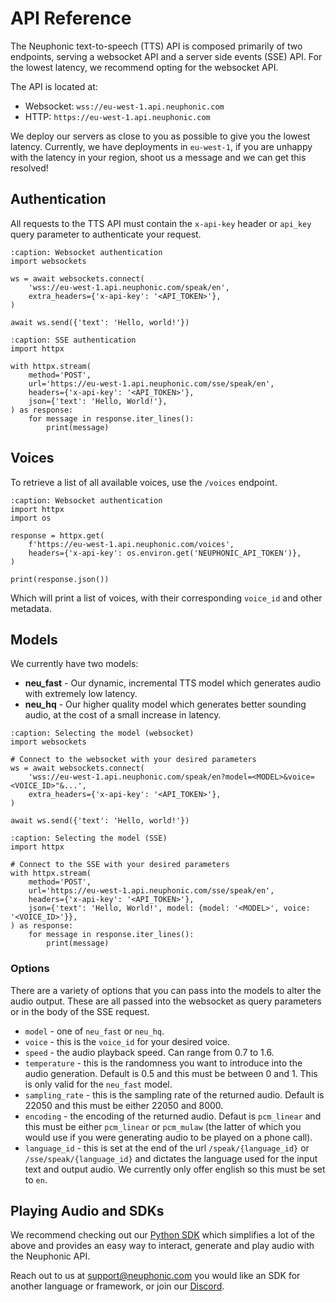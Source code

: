 # API Reference
The Neuphonic text-to-speech (TTS) API is composed primarily of two endpoints, serving a websocket
API and a server side events (SSE) API.
For the lowest latency, we recommend opting for the websocket API.

The API is located at:
 - Websocket: `wss://eu-west-1.api.neuphonic.com`
 - HTTP: `https://eu-west-1.api.neuphonic.com`

We deploy our servers as close to you as possible to give you the lowest latency.
Currently, we have deployments in `eu-west-1`, if you are unhappy with the latency in your region,
shoot us a message and we can get this resolved!

## Authentication
All requests to the TTS API must contain the `x-api-key` header or `api_key` query parameter to
authenticate your request.
```{code-block} python
:caption: Websocket authentication
import websockets

ws = await websockets.connect(
    'wss://eu-west-1.api.neuphonic.com/speak/en',
    extra_headers={'x-api-key': '<API_TOKEN>'},
)

await ws.send({'text': 'Hello, world!'})
```

```{code-block} python
:caption: SSE authentication
import httpx

with httpx.stream(
    method='POST',
    url='https://eu-west-1.api.neuphonic.com/sse/speak/en',
    headers={'x-api-key': '<API_TOKEN>'},
    json={'text': 'Hello, World!'},
) as response:
    for message in response.iter_lines():
        print(message)
```

## Voices
To retrieve a list of all available voices, use the `/voices` endpoint.
```{code-block} python
:caption: Websocket authentication
import httpx
import os

response = httpx.get(
    f'https://eu-west-1.api.neuphonic.com/voices',
    headers={'x-api-key': os.environ.get('NEUPHONIC_API_TOKEN')},
)

print(response.json())
```
Which will print a list of voices, with their corresponding `voice_id` and other metadata.

## Models
We currently have two models:
 - **neu_fast** - Our dynamic, incremental TTS model which generates audio with extremely low latency.
 - **neu_hq** - Our higher quality model which generates better sounding audio, at the cost of a
  small increase in latency.

```{code-block} python
:caption: Selecting the model (websocket)
import websockets

# Connect to the websocket with your desired parameters
ws = await websockets.connect(
    'wss://eu-west-1.api.neuphonic.com/speak/en?model=<MODEL>&voice=<VOICE_ID>"&...',
    extra_headers={'x-api-key': '<API_TOKEN>'},
)

await ws.send({'text': 'Hello, world!'})
```

```{code-block} python
:caption: Selecting the model (SSE)
import httpx

# Connect to the SSE with your desired parameters
with httpx.stream(
    method='POST',
    url='https://eu-west-1.api.neuphonic.com/sse/speak/en',
    headers={'x-api-key': '<API_TOKEN>'},
    json={'text': 'Hello, World!', model: {model: '<MODEL>', voice: '<VOICE_ID>'}},
) as response:
    for message in response.iter_lines():
        print(message)
```

### Options
There are a variety of options that you can pass into the models to alter the audio output.
These are all passed into the websocket as query parameters or in the body of the SSE request.
 - `model` - one of `neu_fast` or `neu_hq`.
 - `voice` - this is the `voice_id` for your desired voice.
 - `speed` - the audio playback speed. Can range from 0.7 to 1.6.
 - `temperature` - this is the randomness you want to introduce into the audio generation. Default
 is 0.5 and this must be between 0 and 1. This is only valid for the `neu_fast` model.
 - `sampling_rate` - this is the sampling rate of the returned audio. Default is 22050 and this must
 be either 22050 and 8000.
 - `encoding` - the encoding of the returned audio. Defaut is `pcm_linear` and this must be either
 `pcm_linear` or `pcm_mulaw` (the latter of which you would use if you were generating audio to be
 played on a phone call).
 - `language_id` - this is set at the end of the url `/speak/{language_id}` or `/sse/speak/{language_id}`
 and dictates the language used for the input text and output audio. We currently only offer english
 so this must be set to `en`.


## Playing Audio and SDKs
We recommend checking out our [Python SDK](https://github.com/neuphonic/pyneuphonic) which simplifies a lot of the above and provides an
easy way to interact, generate and play audio with the Neuphonic API.

Reach out to us at support@neuphonic.com you would like an SDK for another language or framework, or
join our [Discord](https://discord.gg/G258vva7gZ).
